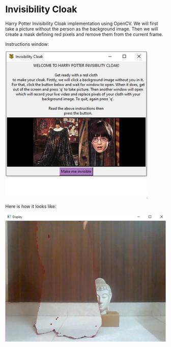 # Invisibility Cloak

Harry Potter Invisibility Cloak implementation using OpenCV. We will first take a picture without the person as the background image. Then we will create a mask defining red pixels and remove them from the current frame.

Instructions window: 

![uiwindow](./InstructionImg.png)

Here is how it looks like:

![Output](./OutputImg.png)


 